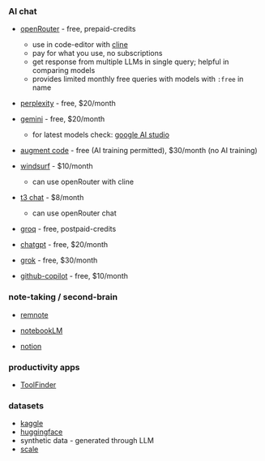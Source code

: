 ### AI chat

- [openRouter](https://openrouter.ai) - free, prepaid-credits
  - use in code-editor with [cline](https://cline.bot/)
  - pay for what you use, no subscriptions
  - get response from multiple LLMs in single query; helpful in comparing models
  - provides limited monthly free queries with models with `:free` in name

- [perplexity](https://www.perplexity.ai/) - free, $20/month

- [gemini](https://gemini.google.com/) - free, $20/month
  - for latest models check: [google AI studio](https://aistudio.google.com/)

- [augment code](https://www.augmentcode.com) - free (AI training permitted), $30/month (no AI training)

- [windsurf](https://codeium.com/windsurf) - $10/month

  - can use openRouter with cline

- [t3 chat](https://t3.chat) - $8/month

  - can use openRouter chat

- [groq](https://groq.com/) - free, postpaid-credits

- [chatgpt](https://chatgpt.com/) - free, $20/month

- [grok](https://grok.com/) - free, $30/month

- [github-copilot](https://github.com/features/copilot) - free, $10/month

### note-taking / second-brain

- [remnote](https://www.remnote.com/)

- [notebookLM](https://notebooklm.google.com/)

- [notion](https://notion.so/)

### productivity apps

- [ToolFinder](https://toolfinder.co/)

### datasets

- [kaggle](https://www.kaggle.com/datasets)
- [huggingface](https://huggingface.co/docs/datasets/en/index)
- synthetic data - generated through LLM
- [scale](https://scale.com/)
